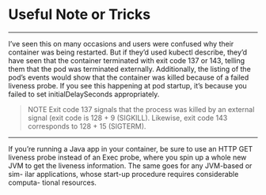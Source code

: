 # Useful Note or Tricks

---

I’ve seen this on many occasions and users were confused why their container was being restarted. But if they’d used kubectl describe, they’d have seen that the container terminated with exit code 137 or 143, telling them that the pod was terminated externally. Additionally, the listing of the pod’s events would show that the container was killed because of a failed liveness probe. If you see this happening at pod startup, it’s because you failed to set initialDelaySeconds appropriately.

> NOTE Exit code 137 signals that the process was killed by an external signal (exit code is 128 + 9 (SIGKILL). Likewise, exit code 143 corresponds to 128 + 15 (SIGTERM).

---

If you’re running a Java app in your container, be sure to use an HTTP GET liveness probe instead of an Exec probe, where you spin up a whole new JVM to get the liveness information. The same goes for any JVM-based or sim- ilar applications, whose start-up procedure requires considerable computa- tional resources.

